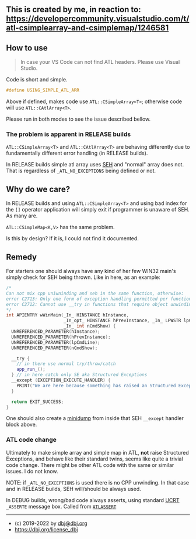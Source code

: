 
## This is created by me, in reaction to: https://developercommunity.visualstudio.com/t/atl-csimplearray-and-csimplemap/1246581

## How to use

> In case  your VS Code can not find ATL headers. Please use Visual Studio.

Code is short and simple.
```cpp
#define USING_SIMPLE_ATL_ARR
```
Above if defined, makes code use `ATL::CSimpleArray<T>`; otherwise code will use `ATL::CAtlArray<T>`.

Please run in both modes to see the issue described bellow.

### The problem is apparent in RELEASE builds 

`ATL::CSimpleArray<T>` and `ATL::CAtlArray<T>` are behaving differently due to fundamentally different error handling (in RELEASE builds).

In RELEASE builds simple atl array uses [SEH](https://docs.microsoft.com/en-us/windows/win32/debug/about-structured-exception-handling) and "normal" array does not. That is regardless of  `_ATL_NO_EXCEPTIONS` being defined or not.

## Why do we care?

In RELEASE builds and using `ATL::CSimpleArray<T>` and using bad index for the `[]` operator application will simply exit if programmer is unaware of SEH. As many are.

`ATL::CSimpleMap<K,V>` has the same problem.

Is this by design? If it is, I could not find it documented.

## Remedy

For starters one should always have any kind of her few WIN32 main's simply check for SEH being thrown. Like in here, as an example:

```cpp
/*
Can not mix cpp uniwninding and seh in the same function, otherwise:
error C2713: Only one form of exception handling permitted per function
error C2712: Cannot use __try in functions that require object unwinding
*/
int APIENTRY wWinMain(_In_ HINSTANCE hInstance,
                      _In_opt_ HINSTANCE hPrevInstance, _In_ LPWSTR lpCmdLine,
                      _In_ int nCmdShow) {
  UNREFERENCED_PARAMETER(hInstance);
  UNREFERENCED_PARAMETER(hPrevInstance);
  UNREFERENCED_PARAMETER(lpCmdLine);
  UNREFERENCED_PARAMETER(nCmdShow);

  __try {
    // in there use normal try/throw/catch
    app_run_();
  } // in here catch only SE aka Structured Exceptions
  __except (EXCEPTION_EXECUTE_HANDLER) {
    PRINT("We are here because something has raised an Structured Exception.");
  }

  return EXIT_SUCCESS;
}
```
One should also create a [minidump](https://docs.microsoft.com/en-us/windows/win32/debug/minidump-files) from inside that SEH `__except` handler block above.

### ATL code change

Ultimately to make simple array and simple map in ATL, **not** raise Structured Exceptions, and behave like their standard twins, seems like quite a trivial code change. There might be other ATL code with the same or similar issues. I do not know.

NOTE: if `_ATL_NO_EXCEPTIONS` is used there is no CPP unwinding. In that case and in RELEASE builds, SEH will/should be always used.

In DEBUG builds, wrong/bad code always asserts, using standard [UCRT](https://docs.microsoft.com/en-us/cpp/c-runtime-library/reference/assert-asserte-assert-expr-macros?view=msvc-170) `_ASSERTE` message box. Called from [`ATLASSERT`](https://docs.microsoft.com/en-us/cpp/atl/reference/debugging-and-error-reporting-macros?view=msvc-170)

---

* (c) 2019-2022 by dbj@dbj.org
* https://dbj.org/license_dbj
